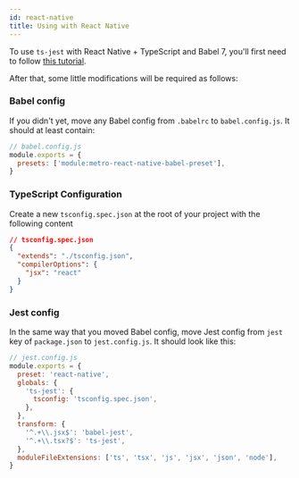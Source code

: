 ```yaml
---
id: react-native
title: Using with React Native
---
```


To use `ts-jest` with React Native + TypeScript and Babel 7, you'll first need to follow [this tutorial](https://facebook.github.io/react-native/blog/2018/05/07/using-typescript-with-react-native).

After that, some little modifications will be required as follows:

### Babel config

If you didn't yet, move any Babel config from `.babelrc` to `babel.config.js`. It should at least contain:

```js
// babel.config.js
module.exports = {
  presets: ['module:metro-react-native-babel-preset'],
}
```

### TypeScript Configuration

Create a new `tsconfig.spec.json` at the root of your project with the following content

```json
// tsconfig.spec.json
{
  "extends": "./tsconfig.json",
  "compilerOptions": {
    "jsx": "react"
  }
}
```

### Jest config

In the same way that you moved Babel config, move Jest config from `jest` key of `package.json` to `jest.config.js`. It should look like this:

```js
// jest.config.js
module.exports = {
  preset: 'react-native',
  globals: {
    'ts-jest': {
      tsconfig: 'tsconfig.spec.json',
    },
  },
  transform: {
    '^.+\\.jsx$': 'babel-jest',
    '^.+\\.tsx?$': 'ts-jest',
  },
  moduleFileExtensions: ['ts', 'tsx', 'js', 'jsx', 'json', 'node'],
}
```
